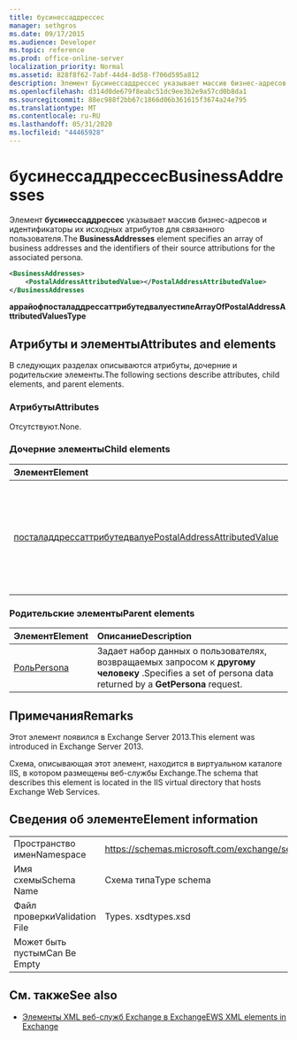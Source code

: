 ```yaml
---
title: бусинессаддрессес
manager: sethgros
ms.date: 09/17/2015
ms.audience: Developer
ms.topic: reference
ms.prod: office-online-server
localization_priority: Normal
ms.assetid: 828f8f62-7abf-44d4-8d58-f706d595a812
description: Элемент Бусинессаддрессес указывает массив бизнес-адресов и идентификаторы их исходных атрибутов для связанного пользователя.
ms.openlocfilehash: d314d0de679f8eabc51dc9ee3b2e9a57cd0b8da1
ms.sourcegitcommit: 88ec988f2bb67c1866d06b361615f3674a24e795
ms.translationtype: MT
ms.contentlocale: ru-RU
ms.lasthandoff: 05/31/2020
ms.locfileid: "44465928"
---
```

# <a name="businessaddresses"></a><span data-ttu-id="1143d-103">бусинессаддрессес</span><span class="sxs-lookup"><span data-stu-id="1143d-103">BusinessAddresses</span></span>

<span data-ttu-id="1143d-104">Элемент **бусинессаддрессес** указывает массив бизнес-адресов и идентификаторы их исходных атрибутов для связанного пользователя.</span><span class="sxs-lookup"><span data-stu-id="1143d-104">The **BusinessAddresses** element specifies an array of business addresses and the identifiers of their source attributions for the associated persona.</span></span> 
  
```XML
<BusinessAddresses>
    <PostalAddressAttributedValue></PostalAddressAttributedValue>
</BusinessAddresses
```

 <span data-ttu-id="1143d-105">**аррайофпосталаддрессаттрибутедвалуестипе**</span><span class="sxs-lookup"><span data-stu-id="1143d-105">**ArrayOfPostalAddressAttributedValuesType**</span></span>
## <a name="attributes-and-elements"></a><span data-ttu-id="1143d-106">Атрибуты и элементы</span><span class="sxs-lookup"><span data-stu-id="1143d-106">Attributes and elements</span></span>

<span data-ttu-id="1143d-107">В следующих разделах описываются атрибуты, дочерние и родительские элементы.</span><span class="sxs-lookup"><span data-stu-id="1143d-107">The following sections describe attributes, child elements, and parent elements.</span></span>
  
### <a name="attributes"></a><span data-ttu-id="1143d-108">Атрибуты</span><span class="sxs-lookup"><span data-stu-id="1143d-108">Attributes</span></span>

<span data-ttu-id="1143d-109">Отсутствуют.</span><span class="sxs-lookup"><span data-stu-id="1143d-109">None.</span></span>
  
### <a name="child-elements"></a><span data-ttu-id="1143d-110">Дочерние элементы</span><span class="sxs-lookup"><span data-stu-id="1143d-110">Child elements</span></span>

|<span data-ttu-id="1143d-111">**Элемент**</span><span class="sxs-lookup"><span data-stu-id="1143d-111">**Element**</span></span>|<span data-ttu-id="1143d-112">**Описание**</span><span class="sxs-lookup"><span data-stu-id="1143d-112">**Description**</span></span>|
|:-----|:-----|
|[<span data-ttu-id="1143d-113">посталаддрессаттрибутедвалуе</span><span class="sxs-lookup"><span data-stu-id="1143d-113">PostalAddressAttributedValue</span></span>](postaladdressattributedvalue.md) <br/> |<span data-ttu-id="1143d-114">Указывает экземпляр массива почтовых адресов и связанные с ними атрибуты.</span><span class="sxs-lookup"><span data-stu-id="1143d-114">Specifies an instance of an array of postal addresses and their associated attributions.</span></span>  <br/> |
   
### <a name="parent-elements"></a><span data-ttu-id="1143d-115">Родительские элементы</span><span class="sxs-lookup"><span data-stu-id="1143d-115">Parent elements</span></span>

|<span data-ttu-id="1143d-116">**Элемент**</span><span class="sxs-lookup"><span data-stu-id="1143d-116">**Element**</span></span>|<span data-ttu-id="1143d-117">**Описание**</span><span class="sxs-lookup"><span data-stu-id="1143d-117">**Description**</span></span>|
|:-----|:-----|
|[<span data-ttu-id="1143d-118">Роль</span><span class="sxs-lookup"><span data-stu-id="1143d-118">Persona</span></span>](persona.md) <br/> |<span data-ttu-id="1143d-119">Задает набор данных о пользователях, возвращаемых запросом к **другому человеку** .</span><span class="sxs-lookup"><span data-stu-id="1143d-119">Specifies a set of persona data returned by a **GetPersona** request.</span></span>  <br/> |
   
## <a name="remarks"></a><span data-ttu-id="1143d-120">Примечания</span><span class="sxs-lookup"><span data-stu-id="1143d-120">Remarks</span></span>

<span data-ttu-id="1143d-121">Этот элемент появился в Exchange Server 2013.</span><span class="sxs-lookup"><span data-stu-id="1143d-121">This element was introduced in Exchange Server 2013.</span></span>
  
<span data-ttu-id="1143d-122">Схема, описывающая этот элемент, находится в виртуальном каталоге IIS, в котором размещены веб-службы Exchange.</span><span class="sxs-lookup"><span data-stu-id="1143d-122">The schema that describes this element is located in the IIS virtual directory that hosts Exchange Web Services.</span></span>
  
## <a name="element-information"></a><span data-ttu-id="1143d-123">Сведения об элементе</span><span class="sxs-lookup"><span data-stu-id="1143d-123">Element information</span></span>

|||
|:-----|:-----|
|<span data-ttu-id="1143d-124">Пространство имен</span><span class="sxs-lookup"><span data-stu-id="1143d-124">Namespace</span></span>  <br/> |https://schemas.microsoft.com/exchange/services/2006/types  <br/> |
|<span data-ttu-id="1143d-125">Имя схемы</span><span class="sxs-lookup"><span data-stu-id="1143d-125">Schema Name</span></span>  <br/> |<span data-ttu-id="1143d-126">Схема типа</span><span class="sxs-lookup"><span data-stu-id="1143d-126">Type schema</span></span>  <br/> |
|<span data-ttu-id="1143d-127">Файл проверки</span><span class="sxs-lookup"><span data-stu-id="1143d-127">Validation File</span></span>  <br/> |<span data-ttu-id="1143d-128">Types. xsd</span><span class="sxs-lookup"><span data-stu-id="1143d-128">types.xsd</span></span>  <br/> |
|<span data-ttu-id="1143d-129">Может быть пустым</span><span class="sxs-lookup"><span data-stu-id="1143d-129">Can Be Empty</span></span>  <br/> ||
   
## <a name="see-also"></a><span data-ttu-id="1143d-130">См. также</span><span class="sxs-lookup"><span data-stu-id="1143d-130">See also</span></span>



- [<span data-ttu-id="1143d-131">Элементы XML веб-служб Exchange в Exchange</span><span class="sxs-lookup"><span data-stu-id="1143d-131">EWS XML elements in Exchange</span></span>](ews-xml-elements-in-exchange.md)

